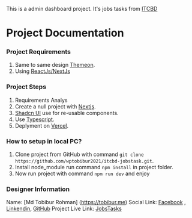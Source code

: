 This is a admin dashboard project. It's jobs tasks from [ITCBD](https://itcbd.com/)

# Project Documentation

### Project Requirements

1. Same to same design [Themeon](https://themeon.net/nifty/v3.0.1/ui-elements/typography/).
2. Using [ReactJs/NextJs](https://react.dev/)

### Project Steps

1. Requirements Analys
2. Create a null project with [Nextjs](https://nextjs.org/).
3. [Shadcn UI](https://ui.shadcn.com/docs/installation/next) use for re-usable components.
4. Use [Typescript](https://www.typescriptlang.org/).
5. Deplyment on [Vercel](https://vercel.com).

### How to setup in local PC?

1. Clone project from GitHub with command `git clone https://github.com/wptobibur2021/itcbd-jobstask.git`.
2. Install node_module run command `npm install` in project folder.
3. Now run project with command `npm run dev` and enjoy

### Designer Information

Name: [Md Tobibur Rohman] (https://tobibur.me)
Social Link: [Facebook](https://www.facebook.com/tobibur96/) , [Linkendin](https://www.linkedin.com/in/tobibur), [GitHub](https://github.com/wptobibur2021)
Project Live Link: [JobsTasks](https://itcbd-jobstask.vercel.app/)
